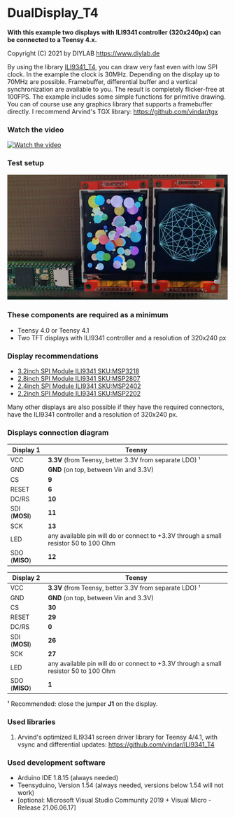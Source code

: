 DualDisplay_T4
======
**With this example two displays with ILI9341 controller (320x240px) can be connected to a Teensy 4.x.**

Copyright (C) 2021 by DIYLAB <https://www.diylab.de>

By using the library [ILI9341_T4](https://github.com/vindar/ILI9341_T4), you can draw very fast even with low SPI clock. In the example the clock is 30MHz. Depending on the display up to 70MHz are possible.
Framebuffer, differential buffer and a vertical synchronization are available to you. The result is completely flicker-free at 100FPS.
The example includes some simple functions for primitive drawing. You can of course use any graphics library that supports a framebuffer directly. I recommend Arvind's TGX library: https://github.com/vindar/tgx 

### Watch the video

[![Watch the video](https://img.youtube.com/vi/rRclqaJjLkI/0.jpg)](https://youtu.be/rRclqaJjLkI)

### Test setup

![](screenshots/2xili9341_teensy41.jpg)

### These components are required as a minimum

* Teensy 4.0 or Teensy 4.1
* Two TFT displays with ILI9341 controller and a resolution of 320x240 px

### Display recommendations

* [3.2inch SPI Module ILI9341 SKU:MSP3218](http://www.lcdwiki.com/3.2inch_SPI_Module_ILI9341_SKU:MSP3218)
* [2.8inch SPI Module ILI9341 SKU:MSP2807](http://www.lcdwiki.com/2.8inch_SPI_Module_ILI9341_SKU:MSP2807)
* [2.4inch SPI Module ILI9341 SKU:MSP2402](http://www.lcdwiki.com/2.4inch_SPI_Module_ILI9341_SKU:MSP2402)
* [2.2inch SPI Module ILI9341 SKU:MSP2202](http://www.lcdwiki.com/2.2inch_SPI_Module_ILI9341_SKU:MSP2202)

Many other displays are also possible if they have the required connectors, have the ILI9341 controller and a resolution of 320x240 px.

### Displays connection diagram

| Display 1      | Teensy                                                       |
| -------------- | ------------------------------------------------------------ |
| VCC            | **3.3V** (from Teensy, better 3.3V from separate LDO) ¹      |
| GND            | **GND** (on top, between Vin and 3.3V)                       |
| CS             | **9**                                                        |
| RESET          | **6**                                                        |
| DC/RS          | **10**                                                       |
| SDI (**MOSI**) | **11**                                                       |
| SCK            | **13**                                                       |
| LED            | any available pin will do or connect to +3.3V through a small resistor 50 to 100 Ohm |
| SDO (**MISO**) | **12**                                                       |

| Display 2      | Teensy                                                       |
| -------------- | ------------------------------------------------------------ |
| VCC            | **3.3V** (from Teensy, better 3.3V from separate LDO) ¹      |
| GND            | **GND** (on top, between Vin and 3.3V)                       |
| CS             | **30**                                                       |
| RESET          | **29**                                                       |
| DC/RS          | **0**                                                        |
| SDI (**MOSI**) | **26**                                                       |
| SCK            | **27**                                                       |
| LED            | any available pin will do or connect to +3.3V through a small resistor 50 to 100 Ohm |
| SDO (**MISO**) | **1**                                                        |

¹ Recommended: close the jumper **J1** on the display.

### Used libraries

1. Arvind's optimized ILI9341 screen driver library for Teensy 4/4.1, with vsync and differential updates: <https://github.com/vindar/ILI9341_T4>

### Used development software

* Arduino IDE 1.8.15 (always needed)
* Teensyduino, Version 1.54 (always needed, versions below 1.54 will not work)
* [optional: Microsoft Visual Studio Community 2019 + Visual Micro - Release 21.06.06.17]